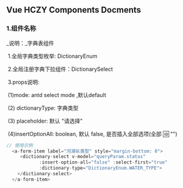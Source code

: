 ## Vue HCZY Components Docments

### 1.组件名称

_说明：_字典表组件

​				1.全局字典类型枚举: DictionaryEnum

​				2.全局注册字典下拉组件：DictionarySelect

​				3.props说明:

​						(1)mode: antd select mode ,默认default

​						(2) dictionaryType: 字典类型

​						(3) placeholder: 默认 "请选择"

​						(4)insertOptionAll: boolean, 默认 false, 是否插入全部选项(全部 :id: "")

```javascript
// 使用示例
  <a-form-item label="河湖长类型" style="margin-bottom: 0">
     <dictionary-select v-model="queryParam.status" 
            :insert-option-all="false" :select-first="true" 
            :dictionary-type="DictionaryEnum.WATER_TYPE">
    </dictionary-select>
  </a-form-item>
```

